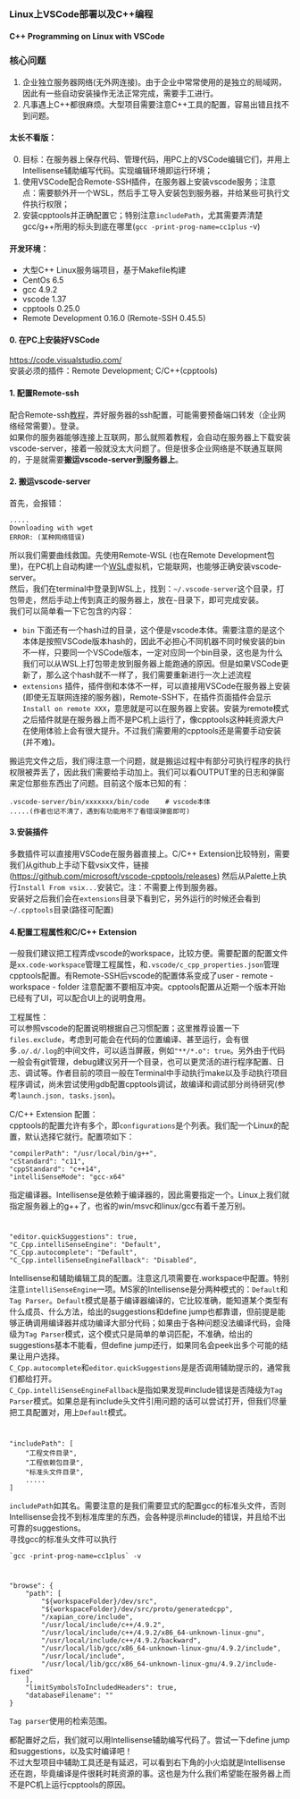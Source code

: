 ### Linux上VSCode部署以及C++编程
#### C++ Programming on Linux with VSCode

### 核心问题
1. 企业独立服务器网络(无外网连接)。由于企业中常常使用的是独立的局域网，因此有一些自动安装操作无法正常完成，需要手工进行。  
2. 凡事遇上C++都很麻烦。大型项目需要注意C++工具的配置，容易出错且找不到问题。


#### 太长不看版：
0. 目标：在服务器上保存代码、管理代码，用PC上的VSCode编辑它们，并用上Intellisense辅助编写代码。实现编辑环境即运行环境；
1. 使用VSCode配合Remote-SSH插件，在服务器上安装vscode服务；注意点：需要额外开一个WSL，然后手工导入安装包到服务器，并给某些可执行文件执行权限；
2. 安装cpptools并正确配置它；特别注意`includePath`，尤其需要弄清楚gcc/g++所用的标头到底在哪里(`gcc -print-prog-name=cc1plus` -v)


#### 开发环境：  
- 大型C++ Linux服务端项目，基于Makefile构建
- CentOs 6.5
- gcc 4.9.2
- vscode 1.37
- cpptools 0.25.0
- Remote Development 0.16.0  (Remote-SSH 0.45.5)
  
#### 0. 在PC上安装好VSCode
https://code.visualstudio.com/  
安装必须的插件：Remote Development; C/C++(cpptools)

#### 1. 配置Remote-ssh
配合Remote-ssh[教程](https://code.visualstudio.com/docs/remote/ssh#_getting-started)，弄好服务器的ssh配置，可能需要预备端口转发（企业网络经常需要）。登录。  
如果你的服务器能够连接上互联网，那么就照着教程，会自动在服务器上下载安装vscode-server，接着一般就没太大问题了。但是很多企业网络是不联通互联网的，于是就需要**搬运vscode-server到服务器上**。

#### 2. 搬运vscode-server
首先，会报错：
```
.....
Downloading with wget
ERROR: (某种网络错误)
```

所以我们需要曲线救国。先使用Remote-WSL (也在Remote Development包里)，在PC机上自动构建一个[WSL](https://en.wikipedia.org/wiki/Windows_Subsystem_for_Linux)虚拟机，它能联网，也能够正确安装vscode-server。  
然后，我们在terminal中登录到WSL上，找到：`~/.vscode-server`这个目录，打包带走，然后手动上传到真正的服务器上，放在`~`目录下，即可完成安装。  
我们可以简单看一下它包含的内容：  
- `bin` 下面还有一个hash过的目录，这个便是vscode本体。需要注意的是这个本体是按照VSCode版本hash的，因此不必担心不同机器不同时候安装的bin不一样，只要同一个VSCode版本，一定对应同一个bin目录，这也是为什么我们可以从WSL上打包带走放到服务器上能跑通的原因。但是如果VSCode更新了，那么这个hash就不一样了，我们需要重新进行一次上述流程
- `extensions` 插件，插件倒和本体不一样，可以直接用VSCode在服务器上安装(即使无互联网连接的服务器)，Remote-SSH下，在插件页面插件会显示`Install on remote XXX`，意思就是可以在服务器上安装。安装为remote模式之后插件就是在服务器上而不是PC机上运行了，像cpptools这种耗资源大户在使用体验上会有很大提升。不过我们需要用的cpptools还是需要手动安装(并不难)。

搬运完文件之后，我们得注意一个问题，就是搬运过程中有部分可执行程序的执行权限被弄丢了，因此我们需要给手动加上。我们可以看OUTPUT里的日志和弹窗来定位那些东西出了问题。目前这个版本已知的有：
```
.vscode-server/bin/xxxxxxx/bin/code    # vscode本体
.....(作者也记不清了，遇到有功能用不了看错误弹窗即可)
```

#### 3.安装插件
多数插件可以直接用VSCode在服务器直接上。C/C++ Extension比较特别，需要我们从github上手动下载vsix文件，链接(https://github.com/microsoft/vscode-cpptools/releases) 然后从Palette上执行`Install From vsix...`安装它。注：不需要上传到服务器。  
安装好之后我们会在`extensions`目录下看到它，另外运行的时候还会看到`~/.cpptools`目录(路径可配置)


#### 4.配置工程属性和C/C++ Extension
一般我们建议把工程弄成vscode的workspace，比较方便。需要配置的配置文件是`xx.code-workspace`管理工程属性，和`.vscode/c_cpp_properties.json`管理cpptools配置。有Remote-SSH后vscode的配置体系变成了user - remote -  workspace - folder 注意配置不要相互冲突。cpptools配置从近期一个版本开始已经有了UI，可以配合UI上的说明食用。  

工程属性：  
可以参照vscode的配置说明根据自己习惯配置；这里推荐设置一下`files.exclude`，考虑到可能会在代码的位置编译、甚至运行，会有很多`.o/.d/.log`的中间文件，可以适当屏蔽，例如`"**/*.o": true`。另外由于代码一般会有git管理，debug建议另开一个目录，也可以更灵活的进行程序配置、日志、调试等。作者目前的项目一般在Terminal中手动执行make以及手动执行项目程序调试，尚未尝试使用gdb配置cpptools调试，故编译和调试部分尚待研究(参考`launch.json, tasks.json`)。

C/C++ Extension 配置：  
cpptools的配置允许有多个，即`configurations`是个列表。我们配一个Linux的配置，默认选择它就行。配置项如下：
```
"compilerPath": "/usr/local/bin/g++",
"cStandard": "c11",
"cppStandard": "c++14",
"intelliSenseMode": "gcc-x64"
```
指定编译器。Intellisense是依赖于编译器的，因此需要指定一个。Linux上我们就指定服务器上的g++了，也省的win/msvc和linux/gcc有着千差万别。

# 

```
"editor.quickSuggestions": true,
"C_Cpp.intelliSenseEngine": "Default",
"C_Cpp.autocomplete": "Default",
"C_Cpp.intelliSenseEngineFallback": "Disabled",
```
Intellisense和辅助编辑工具的配置。注意这几项需要在.workspace中配置。特别注意`intelliSenseEngine`一项。MS家的Intellisense是分两种模式的：`Default`和`Tag Parser`。`Default`模式是基于编译器编译的，它比较准确，能知道某个类型有什么成员、什么方法，给出的suggestions和define jump也都靠谱，但前提是能够正确调用编译器并成功编译大部分代码；如果由于各种问题没法编译代码，会降级为`Tag Parser`模式，这个模式只是简单的单词匹配，不准确，给出的suggestions基本不能看，但define jump还行，如果同名会peek出多个可能的结果让用户选择。  
`C_Cpp.autocomplete`和`editor.quickSuggestions`是是否调用辅助提示的，通常我们都给打开。  
`C_Cpp.intelliSenseEngineFallback`是指如果发现#include错误是否降级为`Tag Parser`模式。如果总是有include头文件引用问题的话可以尝试打开，但我们尽量把工具配置对，用上`Default`模式。

# 


```
"includePath": [
    "工程文件目录",
    "工程依赖包目录",
    "标准头文件目录",
    .....
]
```
`includePath`如其名。需要注意的是我们需要显式的配置gcc的标准头文件，否则Intellisense会找不到标准库里的东西，会各种提示#include的错误，并且给不出可靠的suggestions。  
寻找gcc的标准头文件可以执行
```
`gcc -print-prog-name=cc1plus` -v
```

# 

```
"browse": {
    "path": [
        "${workspaceFolder}/dev/src",
        "${workspaceFolder}/dev/src/proto/generatedcpp",
        "/xapian_core/include",
        "/usr/local/include/c++/4.9.2",
        "/usr/local/include/c++/4.9.2/x86_64-unknown-linux-gnu",
        "/usr/local/include/c++/4.9.2/backward",
        "/usr/local/lib/gcc/x86_64-unknown-linux-gnu/4.9.2/include",
        "/usr/local/include",
        "/usr/local/lib/gcc/x86_64-unknown-linux-gnu/4.9.2/include-fixed" 
    ],
    "limitSymbolsToIncludedHeaders": true,
    "databaseFilename": ""
}
```
`Tag parser`使用的检索范围。


都配置好之后，我们就可以用Intellisense辅助编写代码了。尝试一下define jump和suggestions，以及实时编译吧！  
不过大型项目中辅助工具还是有延迟，可以看到右下角的小火焰就是Intellisense还在跑，毕竟编译是件很耗时耗资源的事。这也是为什么我们希望能在服务器上而不是PC机上运行cpptools的原因。

